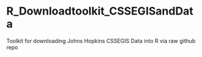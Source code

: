 # R_Downloadtoolkit_CSSEGISandData
Toolkit for downloading Johns Hopkins CSSEGIS Data into R via raw github repo
